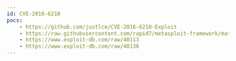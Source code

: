 ```yaml
---
id: CVE-2016-6210
pocs:
    - https://github.com/justlce/CVE-2016-6210-Exploit
    - https://raw.githubusercontent.com/rapid7/metasploit-framework/master/modules/auxiliary/scanner/ssh/ssh_enumusers.rb
    - https://www.exploit-db.com/raw/40113
    - https://www.exploit-db.com/raw/40136
---
```


